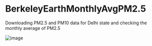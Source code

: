 # BerkeleyEarthMonthlyAvgPM2.5
Downloading PM2.5 and PM10 data for Delhi state and checking the monthly average of PM2.5 

![image](https://user-images.githubusercontent.com/30016067/141178010-b11f2aae-bec7-4ce7-9b39-dff29d84e118.png)

